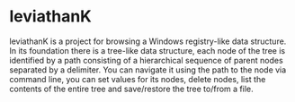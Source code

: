 # leviathanK
leviathanK is a project for browsing a Windows registry-like data structure. 
In its foundation there is a tree-like data structure, each node of the tree is identified by a path consisting of a hierarchical sequence of parent nodes separated by a delimiter. You can navigate it using the path to the node via command line, you can set values for its nodes, delete nodes, list the contents of the entire tree and save/restore the tree to/from a file.